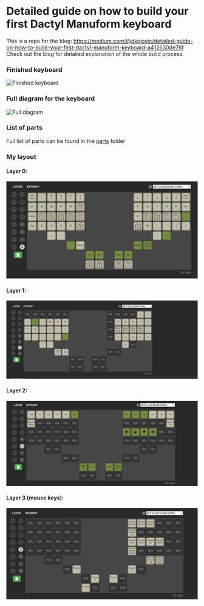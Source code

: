 # Detailed guide on how to build your first Dactyl Manuform keyboard

This is a repo for the blog: https://medium.com/@dkojovic/detailed-guide-on-how-to-build-your-first-dactyl-manuform-keyboard-a412630de76f
Check out the blog for detailed explanation of the whole build process.

### Finished keyboard

![Finished keyboard](./finished_keyboard.png)

### Full diagram for the keyboard

![Full diagram](./full_diagram.png)

### List of parts

Full list of parts can be found in the [parts](/parts) folder

### My layout

#### Layer 0:

![layout 0](./layout/layer_0.png)

#### Layer 1:

![layout 1](./layout/layer_1.png)

#### Layer 2:

![layout 2](./layout/layer_2.png)

#### Layer 3 (mouse keys):

![layout 3](./layout/layer_3.png)
